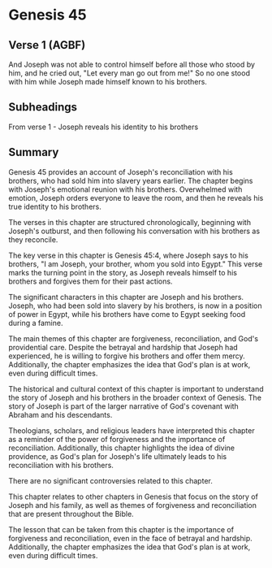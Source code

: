 # Genesis 45

## Verse 1 (AGBF)

And Joseph was not able to control himself before all those who stood by him, and he cried out, "Let every man go out from me!" So no one stood with him while Joseph made himself known to his brothers.

## Subheadings

From verse 1 - Joseph reveals his identity to his brothers

## Summary

Genesis 45 provides an account of Joseph's reconciliation with his brothers, who had sold him into slavery years earlier. The chapter begins with Joseph's emotional reunion with his brothers. Overwhelmed with emotion, Joseph orders everyone to leave the room, and then he reveals his true identity to his brothers. 

The verses in this chapter are structured chronologically, beginning with Joseph's outburst, and then following his conversation with his brothers as they reconcile. 

The key verse in this chapter is Genesis 45:4, where Joseph says to his brothers, "I am Joseph, your brother, whom you sold into Egypt." This verse marks the turning point in the story, as Joseph reveals himself to his brothers and forgives them for their past actions. 

The significant characters in this chapter are Joseph and his brothers. Joseph, who had been sold into slavery by his brothers, is now in a position of power in Egypt, while his brothers have come to Egypt seeking food during a famine. 

The main themes of this chapter are forgiveness, reconciliation, and God's providential care. Despite the betrayal and hardship that Joseph had experienced, he is willing to forgive his brothers and offer them mercy. Additionally, the chapter emphasizes the idea that God's plan is at work, even during difficult times. 

The historical and cultural context of this chapter is important to understand the story of Joseph and his brothers in the broader context of Genesis. The story of Joseph is part of the larger narrative of God's covenant with Abraham and his descendants. 

Theologians, scholars, and religious leaders have interpreted this chapter as a reminder of the power of forgiveness and the importance of reconciliation. Additionally, this chapter highlights the idea of divine providence, as God's plan for Joseph's life ultimately leads to his reconciliation with his brothers. 

There are no significant controversies related to this chapter. 

This chapter relates to other chapters in Genesis that focus on the story of Joseph and his family, as well as themes of forgiveness and reconciliation that are present throughout the Bible. 

The lesson that can be taken from this chapter is the importance of forgiveness and reconciliation, even in the face of betrayal and hardship. Additionally, the chapter emphasizes the idea that God's plan is at work, even during difficult times.